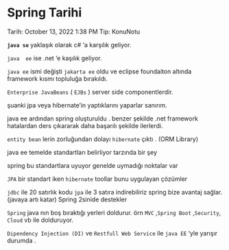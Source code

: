 # Spring Tarihi

Tarih: October 13, 2022 1:38 PM
Tip: KonuNotu

**`java se`** yaklaşık olarak c# ‘a karşılık geliyor.

`java  ee` ise .net ‘e kaşılık geliyor.

`java ee` ismi değişti `jakarta ee` oldu ve eclipse foundaiton altında framework kısmı topluluğa bırakıldı.

`Enterprise JavaBeans` ( `EJBs` ) server side componentlerdir.

 şuanki jpa veya hibernate’in yaptıklarını yaparlar sanırım.

java ee ardından spring oluşturuldu . benzer şekilde .net framework hatalardan ders çıkararak daha başarılı şekilde ilerlerdi.

`entity bean` lerin zorluğundan dolayı `hibernate` çıktı . (ORM Library)

java ee temelde standartları belirliyor tarzında bir şey 

spring bu standartlara uyuyor genelde uymadığı noktalar var

`JPA` bir standart iken `hibernate` toollar bunu uygulayan çözümler

`jdbc` ile 20 satırlık kodu `jpa` ile 3 satıra indirebiliriz spring bize avantaj sağlar. (javaya artı katar) Spring 2sinide destekler

`Spring` java nın boş bıraktığı yerleri doldurur. örn `MVC` ,`Spring Boot` ,`Security`, `Cloud` vb ile dolduruyor.

`Dipendency Injection (DI)` ve `Restfull Web Service` ile `java EE` ‘yle yarışır durumda .